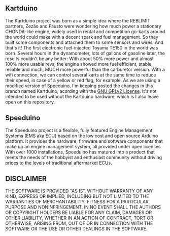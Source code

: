 ## Kartduino
The Kartduino project was born as a simple idea where the REBLIMIT partners, Zezão and Fausto were wondering how much power a stationary CHONDA-like engine, widely used in rental and competition go-karts around the world could make with a decent spark and fuel management. So they built some components and attached them to some sensors and wires. And that's it! The first electronic fuel-injected Toyama TE150 in the world was born. 
Several hours in the dynamometer, lots of gallons of gasoline later, the results couldn't be any better: With about 50% more power and almost 100% more usable revs, the engine showed more fuel efficient, stable, reliable and much, MUCH more powerful than the carburetor version. 
With a wifi connection, we can control several karts at the same time to reduce their speed, in case of a yellow or red flag, for example.
As we are using a modified version of Speeduino, I'm keeping posted the changes in this branch named Kartduino, acording with the <a href=https://github.com/zfkart/kartduino/blob/master/LICENSE>GNU GPLv2 License</a>. It's not intended to be used without the Kartduino hardware, which is I also leave open on this repository.

## Speeduino
The Speeduino project is a flexible, fully featured Engine Management Systems (EMS aka ECU) based on the low cost and open source Arduino platform. It provides the hardware, firmware and software components that make up an engine management system, all provided under open licenses. With over 1000 installations, Speeduino has matured into a product that meets the needs of the hobbyist and enthusiast community without driving prices to the levels of traditional aftermarket ECUs.


## DISCLAIMER
THE SOFTWARE IS PROVIDED "AS IS", WITHOUT WARRANTY OF ANY KIND,
EXPRESS OR IMPLIED, INCLUDING BUT NOT LIMITED TO THE WARRANTIES OF
MERCHANTABILITY, FITNESS FOR A PARTICULAR PURPOSE AND
NONINFRINGEMENT. IN NO EVENT SHALL THE AUTHORS OR COPYRIGHT HOLDERS BE
LIABLE FOR ANY CLAIM, DAMAGES OR OTHER LIABILITY, WHETHER IN AN ACTION
OF CONTRACT, TORT OR OTHERWISE, ARISING FROM, OUT OF OR IN CONNECTION
WITH THE SOFTWARE OR THE USE OR OTHER DEALINGS IN THE SOFTWARE.
